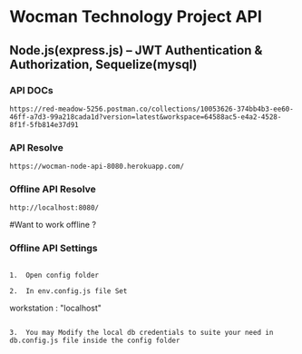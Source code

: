 # Wocman Technology Project API

## Node.js(express.js) – JWT Authentication & Authorization, Sequelize(mysql)


### API DOCs
```
https://red-meadow-5256.postman.co/collections/10053626-374bb4b3-ee60-46ff-a7d3-99a218cada1d?version=latest&workspace=64588ac5-e4a2-4528-8f1f-5fb814e37d91
```

### API Resolve
```
https://wocman-node-api-8080.herokuapp.com/
```


### Offline API Resolve
```
http://localhost:8080/
```


#Want to work offline ?

### Offline API Settings
```

1.  Open config folder

2.  In env.config.js file Set 
```
workstation : "localhost"
```

3.  You may Modify the local db credentials to suite your need in db.config.js file inside the config folder
```
